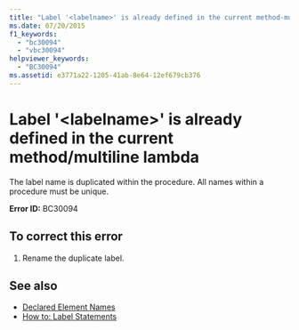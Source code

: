```yaml
---
title: "Label '<labelname>' is already defined in the current method-multiline lambda"
ms.date: 07/20/2015
f1_keywords: 
  - "bc30094"
  - "vbc30094"
helpviewer_keywords: 
  - "BC30094"
ms.assetid: e3771a22-1205-41ab-8e64-12ef679cb376
---
```

# Label '\<labelname>' is already defined in the current method/multiline lambda
The label name is duplicated within the procedure. All names within a procedure must be unique.  
  
 **Error ID:** BC30094  
  
## To correct this error  
  
1. Rename the duplicate label.  
  
## See also

- [Declared Element Names](../../visual-basic/programming-guide/language-features/declared-elements/declared-element-names.md)
- [How to: Label Statements](../../visual-basic/programming-guide/program-structure/how-to-label-statements.md)
